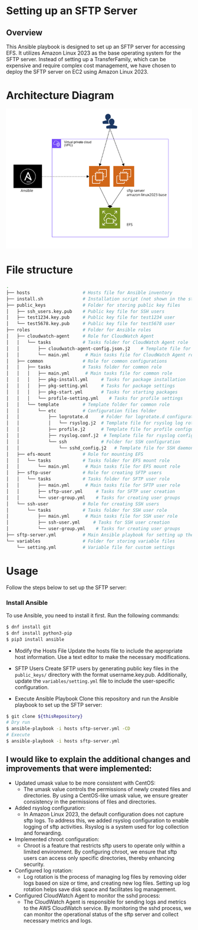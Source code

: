 # Setting up an SFTP Server

## Overview

This Ansible playbook is designed to set up an SFTP server for accessing EFS. It utilizes Amazon Linux 2023 as the base operating system for the SFTP server. Instead of setting up a TransferFamily, which can be expensive and require complex cost management, we have chosen to deploy the SFTP server on EC2 using Amazon Linux 2023.

# Architecture Diagram

![構成図](./docs/sftp-server.png)

# File structure

```bash
.
├── hosts                    # Hosts file for Ansible inventory
├── install.sh               # Installation script (not shown in the structure)
├── public_keys              # Folder for storing public key files
│   ├── ssh_users.key.pub    # Public key file for SSH users
│   ├── test1234.key.pub     # Public key file for test1234 user
│   └── test5678.key.pub     # Public key file for test5678 user
├── roles                    # Folder for Ansible roles
│   ├── cloudwatch-agent     # Role for CloudWatch Agent
│   │   └── tasks            # Tasks folder for CloudWatch Agent role
│   │       ├── cloudwatch-agent-config.json.j2    # Template file for CloudWatch Agent configuration
│   │       └── main.yml      # Main tasks file for CloudWatch Agent role
│   ├── common               # Role for common configurations
│   │   ├── tasks            # Tasks folder for common role
│   │   │   ├── main.yml      # Main tasks file for common role
│   │   │   ├── pkg-install.yml     # Tasks for package installation
│   │   │   ├── pkg-setting.yml     # Tasks for package settings
│   │   │   ├── pkg-start.yml       # Tasks for starting packages
│   │   │   └── profile-setting.yml    # Tasks for profile settings
│   │   └── template         # Template folder for common role
│   │       └── etc          # Configuration files folder
│   │           ├── logrotate.d     # Folder for logrotate.d configuration
│   │           │   └── rsyslog.j2  # Template file for rsyslog log rotation
│   │           ├── profile.j2      # Template file for profile configuration
│   │           ├── rsyslog.conf.j2  # Template file for rsyslog configuration
│   │           └── ssh             # Folder for SSH configuration
│   │               └── sshd_config.j2   # Template file for SSH daemon configuration
│   ├── efs-mount            # Role for mounting EFS
│   │   └── tasks            # Tasks folder for EFS mount role
│   │       └── main.yml      # Main tasks file for EFS mount role
│   ├── sftp-user            # Role for creating SFTP users
│   │   └── tasks            # Tasks folder for SFTP user role
│   │       ├── main.yml      # Main tasks file for SFTP user role
│   │       ├── sftp-user.yml     # Tasks for SFTP user creation
│   │       └── user-group.yml    # Tasks for creating user groups
│   └── ssh-user             # Role for creating SSH users
│       └── tasks            # Tasks folder for SSH user role
│           ├── main.yml      # Main tasks file for SSH user role
│           ├── ssh-user.yml     # Tasks for SSH user creation
│           └── user-group.yml    # Tasks for creating user groups
├── sftp-server.yml          # Main Ansible playbook for setting up the SFTP server
└── variables                # Folder for storing variable files
    └── setting.yml          # Variable file for custom settings
```

# Usage

Follow the steps below to set up the SFTP server:

### Install Ansible

To use Ansible, you need to install it first. Run the following commands:

```bash
$ dnf install git
$ dnf install python3-pip
$ pip3 install ansible
```

- Modify the Hosts File
Update the hosts file to include the appropriate host information. Use a text editor to make the necessary modifications.

- SFTP Users
Create SFTP users by generating public key files in the `public_keys/` directory with the format username.key.pub. Additionally, update the `variables/setting.yml` file to include the user-specific configuration.

- Execute Ansible Playbook
Clone this repository and run the Ansible playbook to set up the SFTP server:
```bash
$ git clone ${thisRepository}
# Dry run
$ ansible-playbook -i hosts sftp-server.yml -CD
# Execute
$ ansible-playbook -i hosts sftp-server.yml
```

## I would like to explain the additional changes and improvements that were implemented:

- Updated umask value to be more consistent with CentOS:
    - The umask value controls the permissions of newly created files and directories. By using a CentOS-like umask value, we ensure greater consistency in the permissions of files and directories.
- Added rsyslog configuration:
    - In Amazon Linux 2023, the default configuration does not capture sftp logs. To address this, we added rsyslog configuration to enable logging of sftp activities. Rsyslog is a system used for log collection and forwarding.
- Implemented chroot configuration:
    - Chroot is a feature that restricts sftp users to operate only within a limited environment. By configuring chroot, we ensure that sftp users can access only specific directories, thereby enhancing security.
- Configured log rotation:
    - Log rotation is the process of managing log files by removing older logs based on size or time, and creating new log files. Setting up log rotation helps save disk space and facilitates log management.
- Configured CloudWatch Agent to monitor the sshd process:
    - The CloudWatch Agent is responsible for sending logs and metrics to the AWS CloudWatch service. By monitoring the sshd process, we can monitor the operational status of the sftp server and collect necessary metrics and logs.